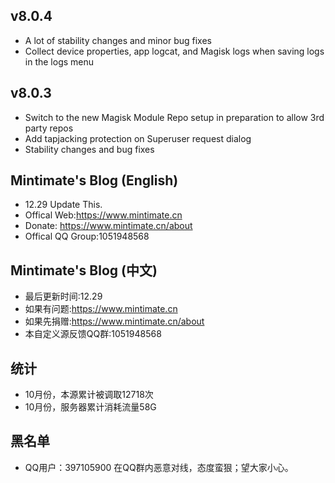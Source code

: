 ## v8.0.4

- A lot of stability changes and minor bug fixes
- Collect device properties, app logcat, and Magisk logs when saving logs in the logs menu

## v8.0.3

- Switch to the new Magisk Module Repo setup in preparation to allow 3rd party repos
- Add tapjacking protection on Superuser request dialog
- Stability changes and bug fixes


## Mintimate's Blog (English)
- 12.29 Update This.
- Offical Web:https://www.mintimate.cn
- Donate: https://www.mintimate.cn/about
- Offical QQ Group:1051948568

## Mintimate's Blog (中文)
- 最后更新时间:12.29
- 如果有问题:https://www.mintimate.cn
- 如果先捐赠:https://www.mintimate.cn/about
- 本自定义源反馈QQ群:1051948568

## 统计
- 10月份，本源累计被调取12718次
- 10月份，服务器累计消耗流量58G

## 黑名单
- QQ用户：397105900 在QQ群内恶意对线，态度蛮狠；望大家小心。
